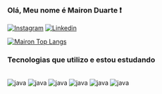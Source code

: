 ### Olá, Meu nome é Mairon Duarte ❗

[![Instagram](https://img.shields.io/badge/Instagram-E4405F?style=for-the-badge&logo=instagram&logoColor=white)](https://instagram.com/mairondc) 
[![Linkedin](https://img.shields.io/badge/LinkedIn-0077B5?style=for-the-badge&logo=linkedin&logoColor=white)](https://www.linkedin.com/in/mairon-costa-34352a212/)

[![Mairon Top Langs](https://github-readme-stats.vercel.app/api/top-langs/?username=Mairondc21&hide_progress=true)](https://github.com/anuraghazra/github-readme-stats)

### Tecnologias que utilizo e estou estudando 

<div style="display: inline_block"><br/>
    <img alt="java" src="https://img.shields.io/badge/Java-ED8B00?style=for-the-badge&logo=openjdk&logoColor=white" />
     <img alt="java" src="https://img.shields.io/badge/JavaScript-F7DF1E?style=for-the-badge&logo=javascript&logoColor=black" /> 
     <img alt="java" src="https://img.shields.io/badge/Amazon_AWS-FF9900?style=for-the-badge&logo=amazonaws&logoColor=white" />
     <img alt="java" src="https://img.shields.io/badge/MySQL-005C84?style=for-the-badge&logo=mysql&logoColor=white" /> <img alt="java" src="https://img.shields.io/badge/Python-3776AB?style=for-the-badge&logo=python&logoColor=white" />
     <img alt="java" src="https://img.shields.io/badge/Go-00ADD8?style=for-the-badge&logo=go&logoColor=white" />
     </div>
